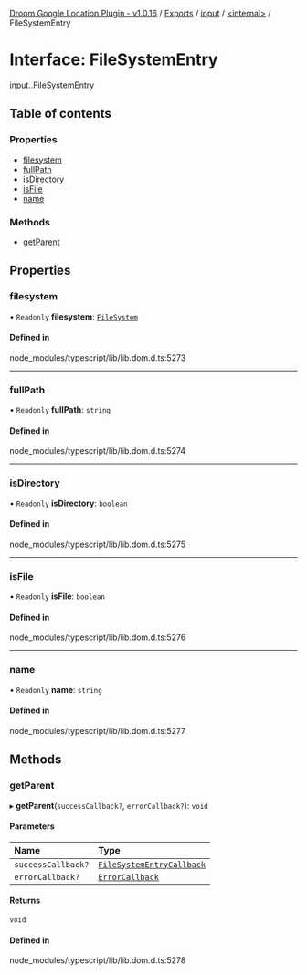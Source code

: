 [Droom Google Location Plugin - v1.0.16](../README.md) / [Exports](../modules.md) / [input](../modules/input.md) / [<internal\>](../modules/input._internal_.md) / FileSystemEntry

# Interface: FileSystemEntry

[input](../modules/input.md).[<internal>](../modules/input._internal_.md).FileSystemEntry

## Table of contents

### Properties

- [filesystem](input._internal_.FileSystemEntry.md#filesystem)
- [fullPath](input._internal_.FileSystemEntry.md#fullpath)
- [isDirectory](input._internal_.FileSystemEntry.md#isdirectory)
- [isFile](input._internal_.FileSystemEntry.md#isfile)
- [name](input._internal_.FileSystemEntry.md#name)

### Methods

- [getParent](input._internal_.FileSystemEntry.md#getparent)

## Properties

### filesystem

• `Readonly` **filesystem**: [`FileSystem`](../modules/input._internal_.md#filesystem)

#### Defined in

node_modules/typescript/lib/lib.dom.d.ts:5273

___

### fullPath

• `Readonly` **fullPath**: `string`

#### Defined in

node_modules/typescript/lib/lib.dom.d.ts:5274

___

### isDirectory

• `Readonly` **isDirectory**: `boolean`

#### Defined in

node_modules/typescript/lib/lib.dom.d.ts:5275

___

### isFile

• `Readonly` **isFile**: `boolean`

#### Defined in

node_modules/typescript/lib/lib.dom.d.ts:5276

___

### name

• `Readonly` **name**: `string`

#### Defined in

node_modules/typescript/lib/lib.dom.d.ts:5277

## Methods

### getParent

▸ **getParent**(`successCallback?`, `errorCallback?`): `void`

#### Parameters

| Name | Type |
| :------ | :------ |
| `successCallback?` | [`FileSystemEntryCallback`](input._internal_.FileSystemEntryCallback.md) |
| `errorCallback?` | [`ErrorCallback`](input._internal_.ErrorCallback.md) |

#### Returns

`void`

#### Defined in

node_modules/typescript/lib/lib.dom.d.ts:5278
